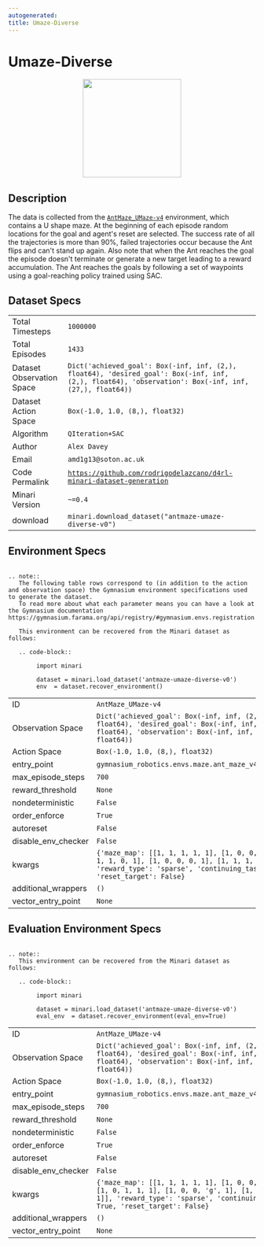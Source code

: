 ```yaml
---
autogenerated:
title: Umaze-Diverse
---
```

# Umaze-Diverse

<img src="https://storage.googleapis.com/minari-datasets/antmaze-umaze-diverse-v0/_docs/_imgs/antmaze-umaze-diverse-v0.gif" width="200" style="display: block; margin:0 auto"/>

## Description

The data is collected from the [`AntMaze_UMaze-v4`](https://robotics.farama.org/envs/maze/ant_maze/) environment, which contains a U shape maze. At the beginning of each episode random locations for the goal and agent's reset are selected. The success rate of all the trajectories is more than 90%, failed trajectories occur because the Ant flips and can't stand up again. Also note that when the Ant reaches the goal the episode doesn't terminate or generate a new target leading to a reward accumulation. The Ant reaches the goals by following a set of waypoints using a goal-reaching policy trained using SAC.

## Dataset Specs

|    |    |
|----|----|
|Total Timesteps| `1000000`|
|Total Episodes | `1433` |
| Dataset Observation Space | `Dict('achieved_goal': Box(-inf, inf, (2,), float64), 'desired_goal': Box(-inf, inf, (2,), float64), 'observation': Box(-inf, inf, (27,), float64))` |
| Dataset Action Space | `Box(-1.0, 1.0, (8,), float32)` |
| Algorithm           | `QIteration+SAC`           |
| Author              | `Alex Davey`              |
| Email               | `amd1g13@soton.ac.uk`               |
| Code Permalink      | <a href=https://github.com/rodrigodelazcano/d4rl-minari-dataset-generation>`https://github.com/rodrigodelazcano/d4rl-minari-dataset-generation`</a> |
| Minari Version      | `~=0.4`      |
| download            | `minari.download_dataset("antmaze-umaze-diverse-v0")` |


## Environment Specs


```{eval-rst}

.. note::
   The following table rows correspond to (in addition to the action and observation space) the Gymnasium environment specifications used to generate the dataset.
   To read more about what each parameter means you can have a look at the Gymnasium documentation https://gymnasium.farama.org/api/registry/#gymnasium.envs.registration.EnvSpec

   This environment can be recovered from the Minari dataset as follows:

   .. code-block::

        import minari

        dataset = minari.load_dataset('antmaze-umaze-diverse-v0')
        env  = dataset.recover_environment()
```

 
|    |    |
|----|----|
|ID| `AntMaze_UMaze-v4`|
| Observation Space | `Dict('achieved_goal': Box(-inf, inf, (2,), float64), 'desired_goal': Box(-inf, inf, (2,), float64), 'observation': Box(-inf, inf, (27,), float64))` |
| Action Space | `Box(-1.0, 1.0, (8,), float32)` |
| entry_point | `gymnasium_robotics.envs.maze.ant_maze_v4:AntMazeEnv` |
| max_episode_steps | `700` |
| reward_threshold | `None` |
| nondeterministic | `False` |
| order_enforce    | `True`|
| autoreset        | `False` |
| disable_env_checker | `False` |
| kwargs | `{'maze_map': [[1, 1, 1, 1, 1], [1, 0, 0, 0, 1], [1, 1, 1, 0, 1], [1, 0, 0, 0, 1], [1, 1, 1, 1, 1]], 'reward_type': 'sparse', 'continuing_task': True, 'reset_target': False}` |
| additional_wrappers | `()` |
| vector_entry_point | `None` |


## Evaluation Environment Specs



```{eval-rst}

.. note::
   This environment can be recovered from the Minari dataset as follows:

   .. code-block::

        import minari

        dataset = minari.load_dataset('antmaze-umaze-diverse-v0')
        eval_env  = dataset.recover_environment(eval_env=True)
```

 
|    |    |
|----|----|
|ID| `AntMaze_UMaze-v4`|
| Observation Space | `Dict('achieved_goal': Box(-inf, inf, (2,), float64), 'desired_goal': Box(-inf, inf, (2,), float64), 'observation': Box(-inf, inf, (27,), float64))` |
| Action Space | `Box(-1.0, 1.0, (8,), float32)` |
| entry_point | `gymnasium_robotics.envs.maze.ant_maze_v4:AntMazeEnv` |
| max_episode_steps | `700` |
| reward_threshold | `None` |
| nondeterministic | `False` |
| order_enforce    | `True`|
| autoreset        | `False` |
| disable_env_checker | `False` |
| kwargs | `{'maze_map': [[1, 1, 1, 1, 1], [1, 0, 0, 'r', 1], [1, 0, 1, 1, 1], [1, 0, 0, 'g', 1], [1, 1, 1, 1, 1]], 'reward_type': 'sparse', 'continuing_task': True, 'reset_target': False}` |
| additional_wrappers | `()` |
| vector_entry_point | `None` |


